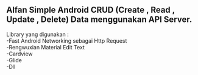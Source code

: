<h2>Alfan Simple Android CRUD (Create , Read , Update , Delete) Data menggunakan API Server.</h2>
Library yang digunakan :<br>
-Fast Android Networking sebagai Http Request<br>
-Rengwuxian Material Edit Text<br>
-Cardview<br>
-Glide<br>
-Dll<br>
